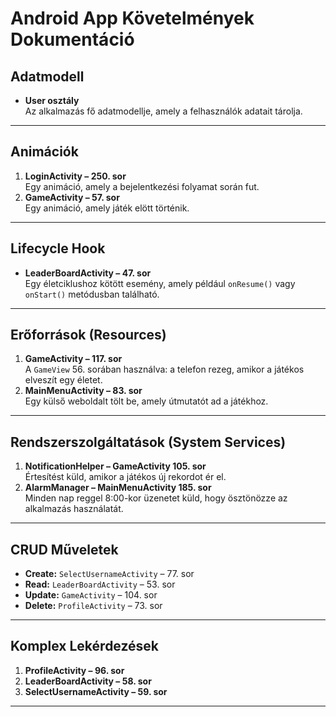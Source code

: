 # Android App Követelmények Dokumentáció

## Adatmodell
- **User osztály**  
  Az alkalmazás fő adatmodellje, amely a felhasználók adatait tárolja.

---

## Animációk
1. **LoginActivity – 250. sor**  
   Egy animáció, amely a bejelentkezési folyamat során fut.
2. **GameActivity – 57. sor**  
   Egy animáció, amely játék elött történik.

---

## Lifecycle Hook
- **LeaderBoardActivity – 47. sor**  
  Egy életciklushoz kötött esemény, amely például `onResume()` vagy `onStart()` metódusban található.

---

## Erőforrások (Resources)
1. **GameActivity – 117. sor**  
   A `GameView` 56. sorában használva: a telefon rezeg, amikor a játékos elveszít egy életet.
2. **MainMenuActivity – 83. sor**  
   Egy külső weboldalt tölt be, amely útmutatót ad a játékhoz.

---

## Rendszerszolgáltatások (System Services)
1. **NotificationHelper – GameActivity 105. sor**  
   Értesítést küld, amikor a játékos új rekordot ér el.
2. **AlarmManager – MainMenuActivity 185. sor**  
   Minden nap reggel 8:00-kor üzenetet küld, hogy ösztönözze az alkalmazás használatát.

---

## CRUD Műveletek
- **Create:** `SelectUsernameActivity` – 77. sor
- **Read:** `LeaderBoardActivity` – 53. sor
- **Update:** `GameActivity` – 104. sor
- **Delete:** `ProfileActivity` – 73. sor

---

## Komplex Lekérdezések
1. **ProfileActivity – 96. sor**
2. **LeaderBoardActivity – 58. sor**
3. **SelectUsernameActivity – 59. sor**

---
